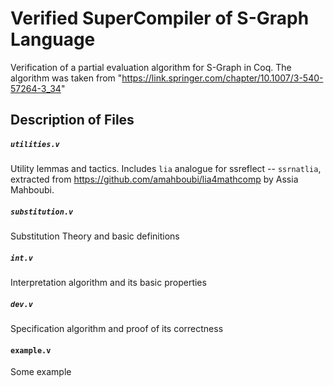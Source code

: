 # Verified SuperCompiler of S-Graph Language

Verification of a partial evaluation algorithm for S-Graph in Coq. The algorithm was taken from "https://link.springer.com/chapter/10.1007/3-540-57264-3_34"

## Description of Files

##### `utilities.v`
Utility lemmas and tactics. Includes `lia` analogue for ssreflect --
`ssrnatlia`, extracted from https://github.com/amahboubi/lia4mathcomp by Assia
Mahboubi.

##### `substitution.v`
Substitution Theory and basic definitions

##### `int.v`
Interpretation algorithm and its basic properties

##### `dev.v`
Specification algorithm and proof of its correctness 

#### `example.v`
Some example
